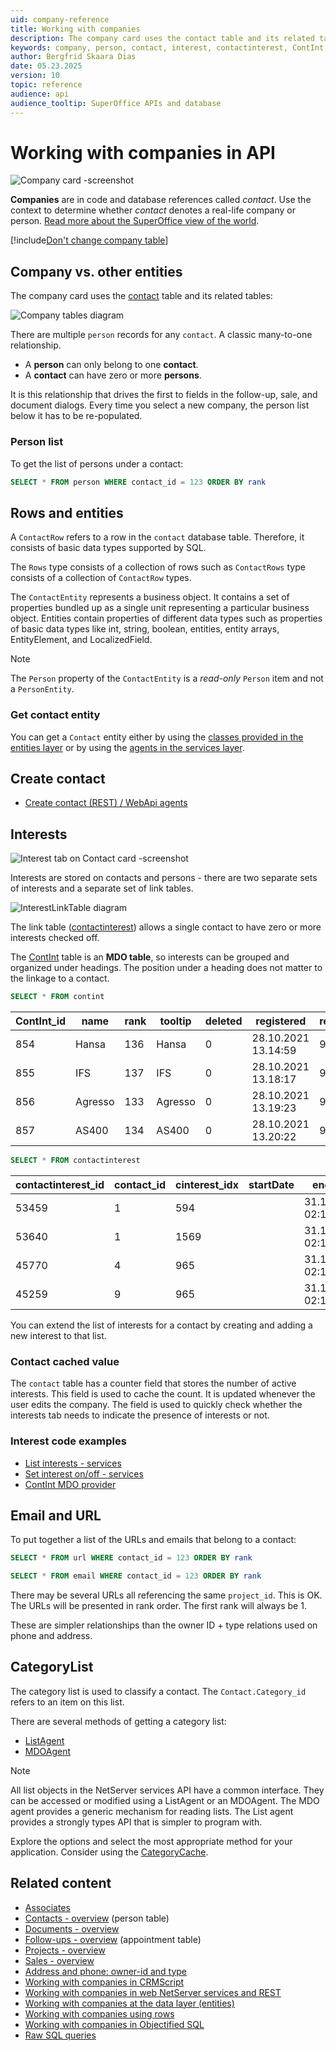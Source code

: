 ```yaml
---
uid: company-reference
title: Working with companies
description: The company card uses the contact table and its related tables. There are multiple person records for any contact.
keywords: company, person, contact, interest, contactinterest, ContInt
author: Bergfrid Skaara Dias
date: 05.23.2025
version: 10
topic: reference
audience: api
audience_tooltip: SuperOffice APIs and database
---
```


# Working with companies in API

![Company card -screenshot][img2]

**Companies** are in code and database references called *contact*. Use the context to determine whether *contact* denotes a real-life company or person. [Read more about the SuperOffice view of the world][31].

[!include[Don't change company table](../../includes/warn-company-table.md)]

## Company vs. other entities

The company card uses the [contact][1] table and its related tables:

![Company tables diagram][img1]

There are multiple `person` records for any `contact`. A classic many-to-one relationship.

* A **person** can only belong to one **contact**.
* A **contact** can have zero or more **persons**.

It is this relationship that drives the first to fields in the follow-up, sale, and document dialogs. Every time you select a new company, the person list below it has to be re-populated.

### Person list

To get the list of persons under a contact:

```SQL
SELECT * FROM person WHERE contact_id = 123 ORDER BY rank
```

## Rows and entities

A `ContactRow` refers to a row in the `contact` database table. Therefore, it consists of basic data types supported by SQL.

The `Rows` type consists of a collection of rows such as `ContactRows` type consists of a collection of `ContactRow` types.

The `ContactEntity` represents a business object. It contains a set of properties bundled up as a single unit representing a particular business object. Entities contain properties of different data types such as properties of basic data types like int, string, boolean, entities, entity arrays, EntityElement, and LocalizedField.

> [!NOTE]
> The `Person` property of the `ContactEntity` is a *read-only* `Person` item and not a `PersonEntity`.

### Get contact entity

You can get a `Contact` entity either by using the [classes provided in the entities layer][21] or by using the [agents in the services layer][13].

## Create contact

* [Create contact (REST) / WebApi agents][11]

## Interests

![Interest tab on Contact card -screenshot][img3]

Interests are stored on contacts and persons - there are two separate sets of interests and a separate set of link tables.

![InterestLinkTable diagram][img4]

The link table ([contactinterest][3]) allows a single contact to have zero or more interests checked off.

The [ContInt][2] table is an **MDO table**, so interests can be grouped and organized under headings. The position under a heading does not matter to the linkage to a contact.

```SQL
SELECT * FROM contint
```

| ContInt_id | name | rank | tooltip | deleted | registered | registered_associate_id |
|---|---|---|---|---|---|---|
| 854 | Hansa | 136 | Hansa | 0 | 28.10.2021 13.14:59 | 94 |
| 855 | IFS | 137 | IFS | 0 | 28.10.2021 13.18:17 | 94 |
| 856 | Agresso | 133 | Agresso | 0 | 28.10.2021 13.19:23 | 94 |
| 857 | AS400 | 134 | AS400 | 0 | 28.10.2021 13.20:22 | 94 |

```SQL
SELECT * FROM contactinterest
```

| contactinterest_id | contact_id | cinterest_idx | startDate | endDate | flags | registered |
|---|---|---|---|---|---|---|
| 53459 | 1 | 594 | | 31.12.2021 02:13:49 | 0 | 28.10.2021 13.14:59 |
| 53640 | 1 | 1569 | | 31.12.2021 02:13:49 | 0 | 28.10.2021 13.14:59 |
| 45770 | 4 | 965 | | 31.12.2021 02:13:49| 0 | 28.10.2021 13.14:59 |
| 45259 | 9 | 965 | | 31.12.2021 02:13:49| 0 | 28.10.2021 13.14:59 |

You can extend the list of interests for a contact by creating and adding a new interest to that list.

### Contact cached value

The `contact` table has a counter field that stores the number of active interests. This field is used to cache the count. It is updated whenever the user edits the company. The field is used to quickly check whether the interests tab needs to indicate the presence of interests or not.

### Interest code examples

* [List interests - services][16]
* [Set interest on/off - services][17]
* [ContInt MDO provider][4]

## Email and URL

To put together a list of the URLs and emails that belong to a contact:

```SQL
SELECT * FROM url WHERE contact_id = 123 ORDER BY rank

SELECT * FROM email WHERE contact_id = 123 ORDER BY rank
```

There may be several URLs all referencing the same `project_id`. This is OK. The URLs will be presented in rank order. The first rank will always be 1.

These are simpler relationships than the owner ID + type relations used on phone and address.

## CategoryList

The category list is used to classify a contact. The `Contact.Category_id` refers to an item on this list.

There are several methods of getting a category list:

* [ListAgent][14]
* [MDOAgent][15]

> [!NOTE]
> All list objects in the NetServer services API have a common interface. They can be accessed or modified using a ListAgent or an MDOAgent. The MDO agent provides a generic mechanism for reading lists. The List agent provides a strongly types API that is simpler to program with.

Explore the options and select the most appropriate method for your application. Consider using the [CategoryCache][29].

## Related content

* [Associates][33]
* [Contacts - overview][5] (person table)
* [Documents - overview][6]
* [Follow-ups - overview][7] (appointment table)
* [Projects - overview][8]
* [Sales - overview][9]
* [Address and phone: owner-id and type][30]
* [Working with companies in CRMScript][32]
* [Working with companies in web NetServer services and REST][10]
* [Working with companies at the data layer (entities)][20]
* [Working with companies using rows][25]
* [Working with companies in Objectified SQL][26]
* [Raw SQL queries][27]

<!-- Referenced links -->
[1]: ../../database/tables/contact.md
[2]: ../../database/tables/contint.md
[3]: ../../database/tables/contactinterest.md
[4]: ../../api/mdo-providers/reference/ContInt.md

[5]: ../../contact/index.yml
[6]: ../../document/index.yml
[7]: ../../diary/index.yml
[8]: ../../project/index.yml
[9]: ../../sale/index.yml

[10]: ../../api/web-services/howto/company/index.md
[11]: ../../api/web-services/howto/company/create-contact.md
[13]: ../../api/web-services/howto/company/get-contact-via-services-layer.md
[14]: ../../api/web-services/howto/company/get-catlist-listagent.md
[15]: ../../api/web-services/howto/company/get-catlist-mdoagent.md
[16]: ../../api/web-services/howto/company/get-interests-for-contact-services.md
[17]: ../../api/web-services/howto/company/set-interest-on-off-services.md

[20]: ../../api/entities/howto/company/index.md
[21]: ../../api/entities/howto/company/get-contact-via-entities-layer.md
[25]: ../../api/rows/howto/company/index.md
[26]: ../../api/osql/howto/company/index.md
[27]: ../../api/sql/howto/company/index.md

[29]: ../../api/caching/category-cache.md

[30]: ../../globalization-and-localization/address/index.md
[31]: ../../automation/crmscript/overview/index.md
[32]: ../../automation/crmscript/howto/company/index.md
[33]: ../../contact/reference/index.md#associate

<!-- Referenced images -->
[img1]: media/so-contact.gif
[img2]: media/company-card.png
[img3]: media/contact-interests.png
[img4]: media/interestlink-table.png
